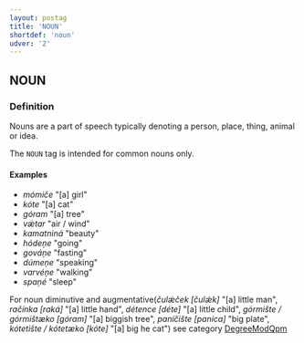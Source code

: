 ```yaml
---
layout: postag
title: 'NOUN'
shortdef: 'noun'
udver: '2'
---
```


## NOUN

### Definition

Nouns are a part of speech typically denoting a person, place, thing, animal or idea.

The `NOUN` tag is intended for common nouns only. 


#### Examples

- _mómiče_ "[a] girl"
- _kóte_ "[a] cat"
- _góram_ "[a] tree"
- _vǽtar_ "air / wind"
- _kamatniná_ "beauty"
- _hódeņe_ "going"
- _gováņe_ "fasting"
- _dúmeņe_ "speaking"
- _varvéņe_ "walking"
- _spaņé_ "sleep"

For noun diminutive and augmentative(_čulǽček [čulǽk]_ "[a] little man", _račínka [raká]_ "[a] little hand", _détence [déte]_ "[a] 
little child", _górmište / górmištæko [góram]_ "[a] biggish tree", _paníčište [paníca]_ "big plate", _kótetište / kótetæko [kóte]_ "[a] big he cat") 
see category [DegreeModQpm](../feat/DegreeModQpm.md)
<!-- Interlanguage links updated Po 11. listopadu 2024, 20:09:23 CET -->
